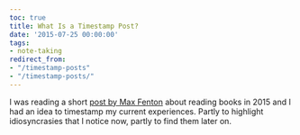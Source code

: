 ```yaml
---
toc: true
title: What Is a Timestamp Post?
date: '2015-07-25 00:00:00'
tags:
- note-taking
redirect_from:
- "/timestamp-posts"
- "/timestamp-posts/"
---
```


I was reading a short [post by Max Fenton](http://5880.me/in/2015/a-book-in-2015/) about reading books in 2015 and I had an idea to timestamp my current experiences. Partly to highlight idiosyncrasies that I notice now, partly to find them later on.


